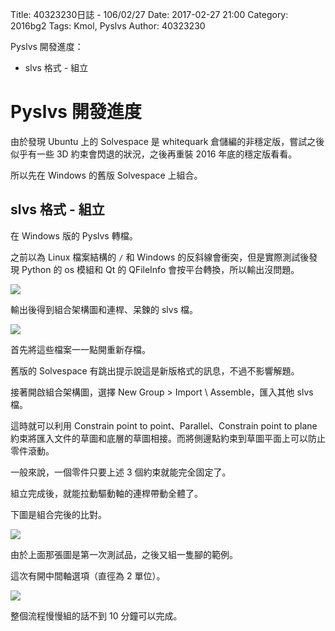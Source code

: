 Title: 40323230日誌 - 106/02/27
Date: 2017-02-27 21:00
Category: 2016bg2
Tags: Kmol, Pyslvs
Author: 40323230

Pyslvs 開發進度：

* slvs 格式 - 組立

<!-- PELICAN_END_SUMMARY -->

Pyslvs 開發進度
===

由於發現 Ubuntu 上的 Solvespace 是 whitequark 倉儲編的非穩定版，嘗試之後似乎有一些 3D 約束會閃退的狀況，之後再重裝 2016 年底的穩定版看看。

所以先在 Windows 的舊版 Solvespace 上組合。

slvs 格式 - 組立
---

在 Windows 版的 Pyslvs 轉檔。

之前以為 Linux 檔案結構的 `/` 和 Windows 的反斜線會衝突，但是實際測試後發現 Python 的 os 模組和 Qt 的 QFileInfo 會按平台轉換，所以輸出沒問題。

![](https://raw.githubusercontent.com/coursemdetw/project_site_files/gh-pages/files/2016spring/g2/Python_solvespace/0227_01.png)

輸出後得到組合架構圖和連桿、呆鍊的 slvs 檔。

![](https://raw.githubusercontent.com/coursemdetw/project_site_files/gh-pages/files/2016spring/g2/Python_solvespace/0227_02.png)

首先將這些檔案一一點開重新存檔。

舊版的 Solvespace 有跳出提示說這是新版格式的訊息，不過不影響解題。

接著開啟組合架構圖，選擇 New Group > Import \ Assemble，匯入其他 slvs 檔。

這時就可以利用 Constrain point to point、Parallel、Constrain point to plane 約束將匯入文件的草圖和底層的草圖相接。而將側邊點約束到草圖平面上可以防止零件滾動。

一般來說，一個零件只要上述 3 個約束就能完全固定了。

組立完成後，就能拉動驅動軸的連桿帶動全體了。

下圖是組合完後的比對。

![](https://raw.githubusercontent.com/coursemdetw/project_site_files/gh-pages/files/2016spring/g2/Python_solvespace/0227_03.png)

由於上面那張圖是第一次測試品，之後又組一隻腳的範例。

這次有開中間軸選項（直徑為 2 單位）。

![](https://raw.githubusercontent.com/coursemdetw/project_site_files/gh-pages/files/2016spring/g2/Python_solvespace/0227_04.png)

整個流程慢慢組的話不到 10 分鐘可以完成。